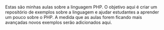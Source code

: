 Estas são minhas aulas sobre a linguagem PHP.
O objetivo aqui é criar um repositório de exemplos sobre a linguagem e ajudar estudantes a aprender um pouco sobre o PHP.
A medida que as aulas forem ficando mais avançadas novos exemplos serão adicionados aqui.
